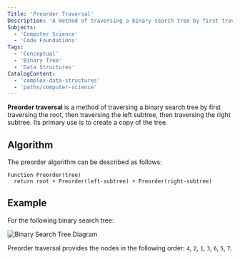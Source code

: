 ```yaml
---
Title: 'Preorder Traversal'
Description: 'A method of traversing a binary search tree by first traversing the root, then traversing the left subtree, then traversing the right subtree.'
Subjects:
  - 'Computer Science'
  - 'Code Foundations'
Tags:
  - 'Conceptual'
  - 'Binary Tree'
  - 'Data Structures'
CatalogContent:
  - 'complex-data-structures'
  - 'paths/computer-science'
---
```


**Preorder traversal** is a method of traversing a binary search tree by first traversing the root, then traversing the left subtree, then traversing the right subtree. Its primary use is to create a copy of the tree.

## Algorithm

The preorder algorithm can be described as follows:

```pseudo
Function Preorder(tree)
  return root + Preorder(left-subtree) + Preorder(right-subtree)
```

## Example

For the following binary search tree:

![Binary Search Tree Diagram](https://raw.githubusercontent.com/Codecademy/docs/main/media/binary-tree-labeled.png)

Preorder traversal provides the nodes in the following order: `4`, `2`, `1`, `3`, `6`, `5`, `7`.
